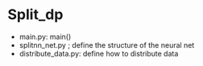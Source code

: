 # Split_dp
- main.py: main()
- splitnn_net.py ; define the structure of the neural net
- distribute_data.py: define how to distribute data